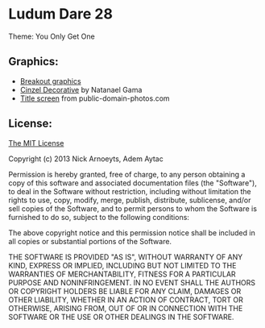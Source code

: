 Ludum Dare 28
=============

Theme: You Only Get One

Graphics:
---------
* [Breakout graphics](http://opengameart.org/content/breakout-graphics-no-shadow)
* [Cinzel Decorative](http://www.google.com/fonts/specimen/Cinzel+Decorative) by Natanael Gama
* [Title screen](http://www.public-domain-photos.com/space/galaxy-2.htm) from public-domain-photos.com

License:
--------
[The MIT License](http://opensource.org/licenses/MIT)

Copyright (c) 2013 Nick Arnoeyts, Adem Aytac

Permission is hereby granted, free of charge, to any person obtaining a copy
of this software and associated documentation files (the "Software"), to deal
in the Software without restriction, including without limitation the rights
to use, copy, modify, merge, publish, distribute, sublicense, and/or sell
copies of the Software, and to permit persons to whom the Software is
furnished to do so, subject to the following conditions:

The above copyright notice and this permission notice shall be included in
all copies or substantial portions of the Software.

THE SOFTWARE IS PROVIDED "AS IS", WITHOUT WARRANTY OF ANY KIND, EXPRESS OR
IMPLIED, INCLUDING BUT NOT LIMITED TO THE WARRANTIES OF MERCHANTABILITY,
FITNESS FOR A PARTICULAR PURPOSE AND NONINFRINGEMENT. IN NO EVENT SHALL THE
AUTHORS OR COPYRIGHT HOLDERS BE LIABLE FOR ANY CLAIM, DAMAGES OR OTHER
LIABILITY, WHETHER IN AN ACTION OF CONTRACT, TORT OR OTHERWISE, ARISING FROM,
OUT OF OR IN CONNECTION WITH THE SOFTWARE OR THE USE OR OTHER DEALINGS IN
THE SOFTWARE.
